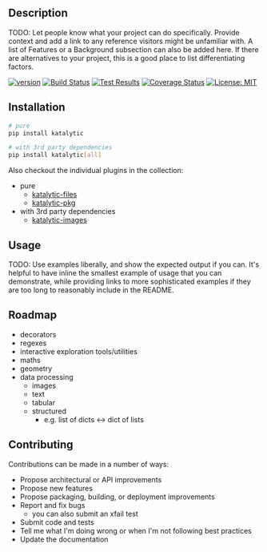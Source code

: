 ## Description
TODO: Let people know what your project can do specifically. Provide context and add a link to any reference visitors might be unfamiliar with. A list of Features or a Background subsection can also be added here. If there are alternatives to your project, this is a good place to list differentiating factors.

[![version](https://img.shields.io/pypi/v/katalytic)](https://pypi.org/project/katalytic/)
[![Build Status](https://app.travis-ci.com/katalytic/katalytic.svg?branch=main)](https://app.travis-ci.com/gitlab/katalytic/katalytic)
[![Test Results](https://img.shields.io/travis/com/katalytic/katalytic?label=tests)](https://app.travis-ci.com/gitlab/katalytic/katalytic)
[![Coverage Status](https://coveralls.io/repos/gitlab/katalytic/katalytic/badge.svg?branch=main)](https://coveralls.io/gitlab/katalytic/katalytic?branch=main)
[![License: MIT](https://img.shields.io/badge/License-MIT-yellow.svg)](https://opensource.org/licenses/MIT)

## Installation
```bash
# pure
pip install katalytic

# with 3rd party dependencies
pip install katalytic[all]
```
Also checkout the individual plugins in the collection:
- pure
	- [katalytic-files](https://gitlab.com/katalytic/katalytic-files)
	- [katalytic-pkg](https://gitlab.com/katalytic/katalytic-pkg)
- with 3rd party dependencies
	- [katalytic-images](https://gitlab.com/katalytic/katalytic-images)

## Usage
TODO: Use examples liberally, and show the expected output if you can. It's helpful to have inline the smallest example of usage that you can demonstrate, while providing links to more sophisticated examples if they are too long to reasonably include in the README.

## Roadmap
- decorators
- regexes
- interactive exploration tools/utilities
- maths
- geometry
- data processing
	- images
	- text
	- tabular
	- structured
		- e.g. list of dicts <-> dict of lists

## Contributing
Contributions can be made in a number of ways:
- Propose architectural or API improvements
- Propose new features
- Propose packaging, building, or deployment improvements
- Report and fix bugs
	- you can also submit an xfail test
- Submit code and tests
- Tell me what I'm doing wrong or when I'm not following best practices
- Update the documentation
